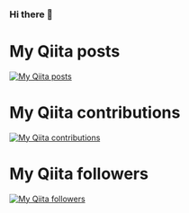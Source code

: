 ### Hi there 👋

<!--
**tonkotsuboy/tonkotsuboy** is a ✨ _special_ ✨ repository because its `README.md` (this file) appears on your GitHub profile.

Here are some ideas to get you started:

- 🔭 I’m currently working on ...
- 🌱 I’m currently learning ...
- 👯 I’m looking to collaborate on ...
- 🤔 I’m looking for help with ...
- 💬 Ask me about ...
- 📫 How to reach me: ...
- 😄 Pronouns: ...
- ⚡ Fun fact: ...
-->


# My Qiita posts
[![My Qiita posts](https://qiita-badge.apiapi.app/s/tonkotsuboy/posts.svg)](http://qiita.com/tonkotsuboy)
# My Qiita contributions
[![My Qiita contributions](https://qiita-badge.apiapi.app/s/tonkotsuboy/contributions.svg)](http://qiita.com/tonkotsuboy)
# My Qiita followers
[![My Qiita followers](https://qiita-badge.apiapi.app/s/tonkotsuboy/followers.svg)](http://qiita.com/tonkotsuboy)
                
